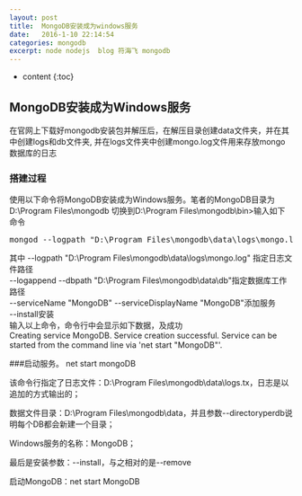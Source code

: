 ```yaml
---
layout: post
title:  MongoDB安装成为windows服务
date:   2016-1-10 22:14:54
categories: mongodb
excerpt: node nodejs  blog 符海飞 mongodb
---
```


* content
{:toc}


## MongoDB安装成为Windows服务
在官网上下载好mongodb安装包并解压后，在解压目录创建data文件夹，并在其中创建logs和db文件夹,
并在logs文件夹中创建mongo.log文件用来存放mongo数据库的日志
	
### 搭建过程

使用以下命令将MongoDB安装成为Windows服务。笔者的MongoDB目录为D:\Program Files\mongodb
切换到D:\Program Files\mongodb\bin>输入如下命令
<pre>
mongod --logpath "D:\Program Files\mongodb\data\logs\mongo.log" --logappend --dbpath "D:\Program Files\mongodb\data\db" --directoryperdb --serviceName "MongoDB" --serviceDisplayName "MongoDB" --install
</pre>
其中 
--logpath "D:\Program Files\mongodb\data\logs\mongo.log" 指定日志文件路径<br>
--logappend --dbpath "D:\Program Files\mongodb\data\db"指定数据库工作路径<br>
--serviceName "MongoDB" --serviceDisplayName "MongoDB"添加服务<br>
--install安装<br>
输入以上命令，命令行中会显示如下数据，及成功<br>
Creating service MongoDB.
Service creation successful.
Service can be started from the command line via 'net start "MongoDB"'.

###启动服务。
net start mongoDB


该命令行指定了日志文件：D:\Program Files\mongodb\data\logs.tx，日志是以追加的方式输出的；

数据文件目录：D:\Program Files\mongodb\data，并且参数--directoryperdb说明每个DB都会新建一个目录；

Windows服务的名称：MongoDB；

最后是安装参数：--install，与之相对的是--remove

启动MongoDB：net start MongoDB